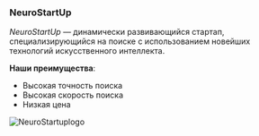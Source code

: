 ### NeuroStartUp

*NeuroStartUp* — динамически развивающийся стартап, специализирующийся на поиске с использованием новейших технологий искусственного интеллекта. 

**Наши преимущества**:

* Высокая точность поиска
* Высокая скорость поиска
* Низкая цена

![NeuroStartuplogo](https://github.com/netology-ds-team/git-homeworks/blob/main/1_self/logo.png?raw=true)
